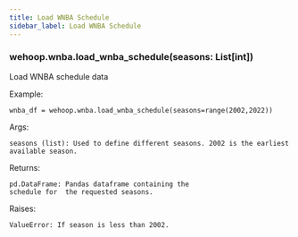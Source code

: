 ```yaml
---
title: Load WNBA Schedule
sidebar_label: Load WNBA Schedule
---
```



### wehoop.wnba.load_wnba_schedule(seasons: List[int])
Load WNBA schedule data

Example:

    wnba_df = wehoop.wnba.load_wnba_schedule(seasons=range(2002,2022))

Args:

    seasons (list): Used to define different seasons. 2002 is the earliest available season.

Returns:

    pd.DataFrame: Pandas dataframe containing the
    schedule for  the requested seasons.

Raises:

    ValueError: If season is less than 2002.
